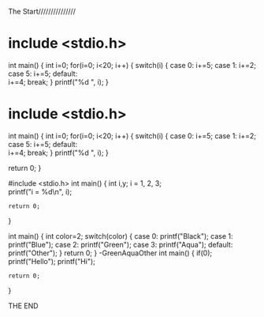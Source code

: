 The Start///////////////

# include <stdio.h>
int main()
{
   int i=0;
   for(i=0; i<20; i++)
   {
     switch(i)
     {
       case 0:
         i+=5;
       case 1:
         i+=2;
       case 5:
         i+=5;
       default:              
         i+=4;
         break;
     }
     printf("%d  ", i);
   }
   
   # include <stdio.h>
int main()
{
   int i=0;
   for(i=0; i<20; i++)
   {
     switch(i)
     {
       case 0:
         i+=5;
       case 1:
         i+=2;
       case 5:
         i+=5;
       default:              
         i+=4;
         break;
     }
     printf("%d  ", i);
   }
 
   
   return 0;
}


#include <stdio.h>
int main()
{
    int i,y;
    i = 1, 2, 3;        
    printf("i = %d\n", i);

    return 0;
}

int main()
{
    int color=2;
    switch(color)
    {
        case 0: printf("Black");
        case 1: printf("Blue");
        case 2: printf("Green");
        case 3: printf("Aqua");
        default: printf("Other");
    }
    return 0;
}
-GreenAquaOther
int main()
{
    if(0);
        printf("Hello");
    printf("Hi");

    return 0;
}


THE END
